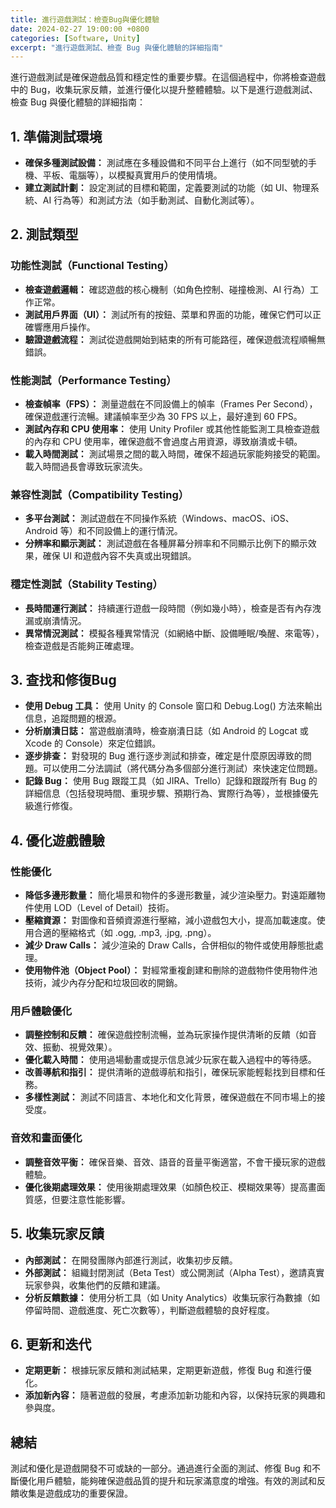 ```yaml
---
title: 進行遊戲測試：檢查Bug與優化體驗
date: 2024-02-27 19:00:00 +0800
categories: [Software, Unity]
excerpt: "進行遊戲測試、檢查 Bug 與優化體驗的詳細指南"
---
```


進行遊戲測試是確保遊戲品質和穩定性的重要步驟。在這個過程中，你將檢查遊戲中的 Bug，收集玩家反饋，並進行優化以提升整體體驗。以下是進行遊戲測試、檢查 Bug 與優化體驗的詳細指南：

## **1. 準備測試環境**

- **確保多種測試設備：** 測試應在多種設備和不同平台上進行（如不同型號的手機、平板、電腦等），以模擬真實用戶的使用情境。
- **建立測試計劃：** 設定測試的目標和範圍，定義要測試的功能（如 UI、物理系統、AI 行為等）和測試方法（如手動測試、自動化測試等）。

## **2. 測試類型**

### **功能性測試（Functional Testing）**

- **檢查遊戲邏輯：** 確認遊戲的核心機制（如角色控制、碰撞檢測、AI 行為）工作正常。
- **測試用戶界面（UI）：** 測試所有的按鈕、菜單和界面的功能，確保它們可以正確響應用戶操作。
- **驗證遊戲流程：** 測試從遊戲開始到結束的所有可能路徑，確保遊戲流程順暢無錯誤。

### **性能測試（Performance Testing）**

- **檢查幀率（FPS）：** 測量遊戲在不同設備上的幀率（Frames Per Second），確保遊戲運行流暢。建議幀率至少為 30 FPS 以上，最好達到 60 FPS。
- **測試內存和 CPU 使用率：** 使用 Unity Profiler 或其他性能監測工具檢查遊戲的內存和 CPU 使用率，確保遊戲不會過度占用資源，導致崩潰或卡頓。
- **載入時間測試：** 測試場景之間的載入時間，確保不超過玩家能夠接受的範圍。載入時間過長會導致玩家流失。

### **兼容性測試（Compatibility Testing）**

- **多平台測試：** 測試遊戲在不同操作系統（Windows、macOS、iOS、Android 等）和不同設備上的運行情況。
- **分辨率和顯示測試：** 測試遊戲在各種屏幕分辨率和不同顯示比例下的顯示效果，確保 UI 和遊戲內容不失真或出現錯誤。

### **穩定性測試（Stability Testing）**

- **長時間運行測試：** 持續運行遊戲一段時間（例如幾小時），檢查是否有內存洩漏或崩潰情況。
- **異常情況測試：** 模擬各種異常情況（如網絡中斷、設備睡眠/喚醒、來電等），檢查遊戲是否能夠正確處理。

## **3. 查找和修復Bug**

- **使用 Debug 工具：** 使用 Unity 的 Console 窗口和 Debug.Log() 方法來輸出信息，追蹤問題的根源。
- **分析崩潰日誌：** 當遊戲崩潰時，檢查崩潰日誌（如 Android 的 Logcat 或 Xcode 的 Console）來定位錯誤。
- **逐步排查：** 對發現的 Bug 進行逐步測試和排查，確定是什麼原因導致的問題。可以使用二分法調試（將代碼分為多個部分進行測試）來快速定位問題。
- **記錄 Bug：** 使用 Bug 跟蹤工具（如 JIRA、Trello）記錄和跟蹤所有 Bug 的詳細信息（包括發現時間、重現步驟、預期行為、實際行為等），並根據優先級進行修復。

## **4. 優化遊戲體驗**

### **性能優化**

- **降低多邊形數量：** 簡化場景和物件的多邊形數量，減少渲染壓力。對遠距離物件使用 LOD（Level of Detail）技術。
- **壓縮資源：** 對圖像和音頻資源進行壓縮，減小遊戲包大小，提高加載速度。使用合適的壓縮格式（如 .ogg, .mp3, .jpg, .png）。
- **減少 Draw Calls：** 減少渲染的 Draw Calls，合併相似的物件或使用靜態批處理。
- **使用物件池（Object Pool）：** 對經常重複創建和刪除的遊戲物件使用物件池技術，減少內存分配和垃圾回收的開銷。

### **用戶體驗優化**

- **調整控制和反饋：** 確保遊戲控制流暢，並為玩家操作提供清晰的反饋（如音效、振動、視覺效果）。
- **優化載入時間：** 使用過場動畫或提示信息減少玩家在載入過程中的等待感。
- **改善導航和指引：** 提供清晰的遊戲導航和指引，確保玩家能輕鬆找到目標和任務。
- **多樣性測試：** 測試不同語言、本地化和文化背景，確保遊戲在不同市場上的接受度。

### **音效和畫面優化**

- **調整音效平衡：** 確保音樂、音效、語音的音量平衡適當，不會干擾玩家的遊戲體驗。
- **優化後期處理效果：** 使用後期處理效果（如顏色校正、模糊效果等）提高畫面質感，但要注意性能影響。

## **5. 收集玩家反饋**

- **內部測試：** 在開發團隊內部進行測試，收集初步反饋。
- **外部測試：** 組織封閉測試（Beta Test）或公開測試（Alpha Test），邀請真實玩家參與，收集他們的反饋和建議。
- **分析反饋數據：** 使用分析工具（如 Unity Analytics）收集玩家行為數據（如停留時間、遊戲進度、死亡次數等），判斷遊戲體驗的良好程度。

## **6. 更新和迭代**

- **定期更新：** 根據玩家反饋和測試結果，定期更新遊戲，修復 Bug 和進行優化。
- **添加新內容：** 隨著遊戲的發展，考慮添加新功能和內容，以保持玩家的興趣和參與度。

## **總結**

測試和優化是遊戲開發不可或缺的一部分。通過進行全面的測試、修復 Bug 和不斷優化用戶體驗，能夠確保遊戲品質的提升和玩家滿意度的增強。有效的測試和反饋收集是遊戲成功的重要保證。
